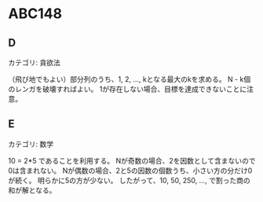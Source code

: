 # ABC148

## D
カテゴリ: 貪欲法

（飛び地でもよい）部分列のうち、1, 2, ..., kとなる最大のkを求める。
N - k個のレンガを破壊すればよい。
1が存在しない場合、目標を達成できないことに注意。

## E
カテゴリ: 数学

10 = 2*5 であることを利用する。
Nが奇数の場合、2を因数として含まないので0は含まれない。
Nが偶数の場合、2と5の因数の個数うち、小さい方の分だけ0が続く。
明らかに5の方が少ない。
したがって、10, 50, 250, ..., で割った商の和が解となる。
